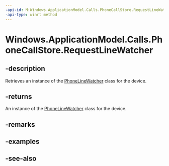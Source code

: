 ----api-id: M:Windows.ApplicationModel.Calls.PhoneCallStore.RequestLineWatcher
-api-type: winrt method
---<!-- Method syntaxpublic Windows.ApplicationModel.Calls.PhoneLineWatcher RequestLineWatcher()--># Windows.ApplicationModel.Calls.PhoneCallStore.RequestLineWatcher## -descriptionRetrieves an instance of the [PhoneLineWatcher](phonelinewatcher.md) class for the device.## -returnsAn instance of the [PhoneLineWatcher](phonelinewatcher.md) class for the device.## -remarks## -examples## -see-also